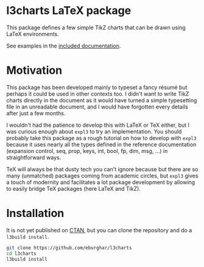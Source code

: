 # l3charts LaTeX package

This package defines a few simple TikZ charts that can be drawn using LaTeX
environments.

See examples in the [included documentation](l3charts-doc.pdf).

# Motivation

This package has been developed mainly to typeset a fancy résumé but perhaps it could be
used in other contexts too. I didn't want to write TikZ charts directly in the document
as it would have turned a simple typesetting file in an unreadable document, and I would have
forgotten every details after just a few months.

I wouldn't had the patience to develop this with LaTeX or TeX either, but I was curious
enough about `expl3` to try an implementation. You should probably take this package as a
rough tutorial on how to develop with `expl3` because it uses nearly all the types defined
in the reference documentation (expansion control, seq, prop, keys, int, bool, fp, dim, msg,
...) in straightforward ways.

TeX will always be that dusty tech you can't ignore because but there are so many (unmatched)
packages coming from academic circles, but `expl3` gives a touch of modernity and facilitates
a lot package development by allowing to easily bridge TeX packages (here LaTeX and TikZ).

# Installation

It is not yet published on [CTAN](https://www.ctan.org), but you can clone the
repository and do a `l3build install`.

```sh
git clone https://github.com/eburghar/l3charts
cd l3charts
l3build install
```
